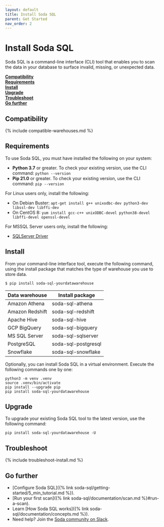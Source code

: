 ```yaml
---
layout: default
title: Install Soda SQL
parent: Get Started
nav_order: 2
---
```


# Install Soda SQL

Soda SQL is a command-line interface (CLI) tool that enables you to scan the data in your database to surface invalid, missing, or unexpected data.
<br />

**[Compatibility](#compatibility)<br />
[Requirements](#requirements)<br />
[Install](#install)<br />
[Upgrade](#upgrade)<br />
[Troubleshoot](#troubleshoot)<br />
[Go further](#go-further)<br />**

## Compatibility

{% include compatible-warehouses.md %}


## Requirements

To use Soda SQL, you must have installed the following on your system:
- **Python 3.7** or greater. To check your existing version, use the CLI command: `python --version`
- **Pip 21.0** or greater. To check your existing version, use the CLI command: `pip --version`

For Linux users only, install the following:
- On Debian Buster: `apt-get install g++ unixodbc-dev python3-dev libssl-dev libffi-dev`
- On CentOS 8: `yum install gcc-c++ unixODBC-devel python38-devel libffi-devel openssl-devel`

For MSSQL Server users only, install the following:
- [SQLServer Driver](https://docs.microsoft.com/en-us/sql/connect/odbc/microsoft-odbc-driver-for-sql-server?view=sql-server-ver15)


## Install

From your command-line interface tool, execute the following command, using the install package that matches the type of warehouse you use to store data.

```
$ pip install soda-sql-yourdatawarehouse
```

| Data warehouse | Install package |
| -------------- | --------------- |
| Amazon Athena  | soda-sql-athena |
| Amazon Redshift | soda-sql-redshift |
| Apache Hive    | soda-sql-hive     |
| GCP BigQuery   | soda-sql-bigquery |
| MS SQL Server  | soda-sql-sqlserver |
| PostgreSQL     | soda-sql-postgresql |
| Snowflake      | soda-sql-snowflake |


Optionally, you can install Soda SQL in a virtual environment. Execute the following commands one by one:

```
python3 -m venv .venv
source .venv/bin/activate
pip install --upgrade pip
pip install soda-sql-yourdatawarehouse
```


## Upgrade

To upgrade your existing Soda SQL tool to the latest version, use the following command:
```shell
pip install soda-sql-yourdatawarehouse -U
```

## Troubleshoot

{% include troubleshoot-install.md %}

## Go further

* [Configure Soda SQL]({% link soda-sql/getting-started/5_min_tutorial.md %}).
* [Run your first scan]({% link soda-sql/documentation/scan.md %}#run-a-scan).
* Learn [How Soda SQL works]({% link soda-sql/documentation/concepts.md %}).
* Need help? Join the <a href="http://community.soda.io/slack" target="_blank"> Soda community on Slack</a>.